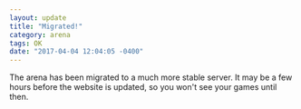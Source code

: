 ```yaml
---
layout: update
title: "Migrated!"
category: arena
tags: OK
date: "2017-04-04 12:04:05 -0400"
---
```


The arena has been migrated to a much more stable server.  It may be a few hours before the website is updated, so you won't see your games until then.

